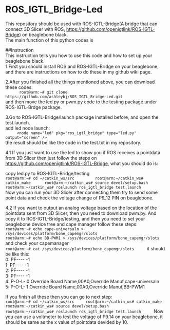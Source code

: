 # ROS_IGTL_Bridge-Led
This repository should be used with ROS-IGTL-Bridge(A bridge that can connect 3D Slicer with ROS, https://github.com/openigtlink/ROS-IGTL-Bridge)
on beaglebone black.    
The main function of this python codes is 

##Instruction   
This instruction tells you how to use this code and how to set up your beaglebone black.   
1.First you should install ROS and ROS-IGTL-Bridge on your beaglebone, and there are instructions on how to do these in my github wiki page.   
    
2.After you finished all the things mentioned above, you can download these codes.       
  `      
  root@arm:~# git clone https://github.com/ashleybj/ROS_IGTL_Bridge-Led.git
  `    
  and then move the led.py or pwm.py code to the testing package under ROS-IGTL-Brdge package.   
      
3.Go to ROS-IGTL-Bridge/launch package installed before, and open the test.launch.    
add led node launch:     
`     
<node name="led" pkg="ros_igtl_bridge" type="led.py" output="screen" />      
`     
the result should be like the code in the test.txt in my repository.     
        
4.1 If you just want to use the led to show you if ROS receives a pointdata from 3D Slicer then just follow the steps on https://github.com/openigtlink/ROS-IGTL-Bridge, what you should do is:   
      
copy led.py to ROS-IGTL-Bridge/testing      
``
root@arm:~# cd ~/catkin_ws/src        
root@arm:~/catkin_ws# catkin_make     
root@arm:~/catkin_ws# source devel/setup.bash        
root@arm:~/catkin_ws# roslaunch ros_igtl_bridge test.launch        
``
Now you can run your 3D Slicer after connecting them try to send some point data and check the voltage change of P9_12 PIN on beaglebone.   
     
4.2 If you want to output an analog voltage based on the location of the pointdata sent from 3D Slicer, then you need to download pwm.py.
And copy it to ROS-IGTL-Bridge/testing, and then you need to set your beaglebone device tree and cape manager follow these steps:   
`
root@arm:~# echo cape-universaln > /sys/devices/platform/bone_capemgr/slots    
`     
`
root@arm:~# echo BB-PWM1 > /sys/devices/platform/bone_capemgr/slots       
`
and check your capemanager    
`
root@arm:~# cat /sys/devices/platform/bone_capemgr/slots     
`
it should be like this:     
 0: PF----  -1    
 1: PF----  -1    
 2: PF----  -1    
 3: PF----  -1    
 4: P-O-L-   0 Override Board Name,00A0,Override Manuf,cape-universaln    
 5: P-O-L-   1 Override Board Name,00A0,Override Manuf,BB-PWM1      
 
 If you finish all these then you can go to next step:   
`
root@arm:~# cd ~/catkin_ws/src    
root@arm:~/catkin_ws# catkin_make
root@arm:~/catkin_ws# source devel/setup.bash     
root@arm:~/catkin_ws# roslaunch ros_igtl_bridge test.launch     
`
Now you can use a voltmeter to test the voltage of P9.14 on your beaglebone, it should be same as the x value of pointdata devided by 10.    

